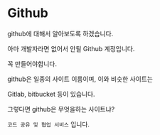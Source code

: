 # Github



github에 대해서 알아보도록 하겠습니다.

아마 개발자라면 없어서 안될 Github 계정입니다.

꼭 만들어야합니다.



github은 일종의 사이트 이름이며, 이와 비슷한 사이트는

Gitlab, bitbucket 등이 있습니다.

그렇다면 github은 무엇을하는 사이트냐?

`코드 공유 및 협업 서비스` 입니다. 




